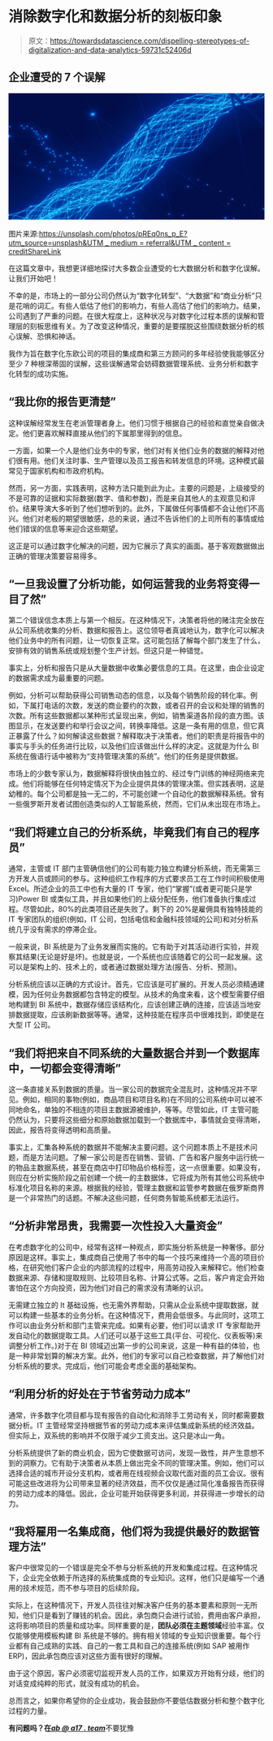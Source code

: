 # 消除数字化和数据分析的刻板印象

> 原文：<https://towardsdatascience.com/dispelling-stereotypes-of-digitalization-and-data-analytics-59731c52406d>

## 企业遭受的 7 个误解

![](img/777971bb2ef46c194a12d6e5c0eae4da.png)

图片来源:[https://unsplash.com/photos/pREq0ns_p_E?utm_source=unsplash&UTM _ medium = referral&UTM _ content = creditShareLink](https://unsplash.com/photos/pREq0ns_p_E?utm_source=unsplash&utm_medium=referral&utm_content=creditShareLink)

在这篇文章中，我想更详细地探讨大多数企业遭受的七大数据分析和数字化误解。让我们开始吧！

不幸的是，市场上的一部分公司仍然认为“数字化转型”、“大数据”和“商业分析”只是花哨的词汇。有些人低估了他们的影响力，有些人高估了他们的影响力。结果，公司遇到了严重的问题。在很大程度上，这种状况与对数字化过程本质的误解和管理层的刻板思维有关。为了改变这种情况，重要的是要摆脱这些围绕数据分析的核心误解、恐惧和神话。

我作为旨在数字化东欧公司的项目的集成商和第三方顾问的多年经验使我能够区分至少 7 种根深蒂固的误解，这些误解通常会妨碍数据管理系统、业务分析和数字化转型的成功实施。

## “我比你的报告更清楚”

这种误解经常发生在老派管理者身上。他们习惯于根据自己的经验和直觉亲自做决定。他们更喜欢解释直接从他们的下属那里得到的信息。

一方面，如果一个人是他们业务中的专家，他们对有关他们业务的数据的解释对他们很有用。他们关注时事、生产管理以及员工报告和转发信息的环境。这种模式最常见于国家机构和市政府机构。

然而，另一方面，实践表明，这种方法只能到此为止。主要的问题是，上级接受的不是可靠的证据和实际数据(数字、值和参数)，而是来自其他人的主观意见和评价。结果导演大多听到了他们想听到的。此外，下属做任何事情都不会让他们不高兴。他们对老板的期望很敏感，总的来说，通过不告诉他们的上司所有的事情或给他们错误的信息等来迎合这些期望。

这正是可以通过数字化解决的问题，因为它展示了真实的画面。基于客观数据做出正确的管理决策要容易得多。

## “一旦我设置了分析功能，如何运营我的业务将变得一目了然”

第二个错误信念本质上与第一个相反。在这种情况下，决策者将他的赌注完全放在从公司系统收集的分析、数据和报告上。这位领导者真诚地认为，数字化可以解决他们业务中的所有问题，让一切恢复正常。这可能包括了解每个部门发生了什么，安排有效的销售系统或规划整个生产计划。但这只是一种错觉。

事实上，分析和报告只是从大量数据中收集必要信息的工具。在这里，由企业设定的数据需求成为最重要的问题。

例如，分析可以帮助获得公司销售动态的信息，以及每个销售阶段的转化率。例如，下属打电话的次数，发送的商业要约的次数，或者召开的会议和处理的销售的次数。所有这些数据都以某种形式呈现出来，例如，销售渠道各阶段的直方图。该图显示，在发送要约和举行会议之间，转换率降低。这是一条有用的信息，但它真正暴露了什么？如何解读这些数据？解释取决于决策者。他们的职责是将报告中的事实与手头的任务进行比较，以及他们应该做出什么样的决定。这就是为什么 BI 系统在俄语行话中被称为“支持管理决策的系统”。他们的任务是提供数据。

市场上的少数专家认为，数据解释将很快由独立的、经过专门训练的神经网络来完成。他们将能够在任何特定情况下为企业提供具体的管理决策。但实践表明，这是幼稚的。每个公司都是独一无二的，不可能创建一个自动化的数据解释系统。曾有一些俄罗斯开发者试图创造类似的人工智能系统，然而，它们从未出现在市场上。

## “我们将建立自己的分析系统，毕竟我们有自己的程序员”

通常，主管或 IT 部门主管确信他们的公司有能力独立构建分析系统，而无需第三方开发人员或顾问的参与。这种组织工作程序的方式要求员工在工作时间积极使用 Excel。所述企业的员工中也有大量的 IT 专家，他们“掌握”(或者更可能只是学习)Power BI 或类似工具，并且如果他们的上级分配任务，他们准备执行集成过程。尽管如此，80%的此类项目还是失败了。剩下的 20%是雇佣具有独特技能的 IT 专家团队的组织(例如，IT 公司，包括电信和金融科技领域的公司)和对分析系统几乎没有需求的停滞企业。

一般来说，BI 系统是为了业务发展而实施的。它有助于对其活动进行实验，并观察其结果(无论是好是坏)。也就是说，一个系统也应该随着它的公司一起发展。这可以是架构上的、技术上的，或者通过数据处理方法(报告、分析、预测)。

分析系统应该以正确的方式设计。首先，它应该是可扩展的。开发人员必须精通建模，因为任何业务数据都包含特定的模型。从技术的角度来看，这个模型需要仔细地构建到 BI 系统中，数据存储应该结构化，应该创建正确的连接，应该适当地安排数据提取，应该刷新数据等等。通常，这种技能在程序员中很难找到，即使是在大型 IT 公司。

## “我们将把来自不同系统的大量数据合并到一个数据库中，一切都会变得清晰”

这一条直接关系到数据的质量。当一家公司的数据完全混乱时，这种情况并不罕见。例如，相同的事物(例如，商品项目和项目名称)在不同的公司系统中可以被不同地命名，单独的不相连的项目主数据源被维护，等等。尽管如此，IT 主管可能仍然认为，只要将这些细分和原始数据加载到一个数据库中，事情就会变得清晰，因此，报告将变得透明和高质量。

事实上，汇集各种系统的数据并不能解决主要问题。这个问题本质上不是技术问题，而是方法问题。了解一家公司是否在销售、营销、广告和客户服务中运行统一的物品主数据系统，甚至在商店中打印物品价格标签，这一点很重要。如果没有，则应在分析实施阶段之前创建一个统一的主数据体，它将成为所有其他公司系统中标准化项目名称的来源。根据我的经验，管理主数据和监管参考数据在俄罗斯商界是一个非常热门的话题。不解决这些问题，任何商务智能系统都无法运行。

## “分析非常昂贵，我需要一次性投入大量资金”

在考虑数字化的公司中，经常有这样一种观点，即实施分析系统是一种奢侈。部分原因是这样。事实上，集成商自己使用了书中的每一个技巧来维持一个高的项目价格，在研究他们客户企业的内部流程的过程中，用高劳动投入来解释它。他们检查数据来源、存储和提取规则、比较项目名称、计算公式等。之后，客户肯定会开始害怕在这个方向投资，因为他们对自己的需求没有清晰的认识。

无需建立独立的 It 基础设施，也无需外界帮助，只需从企业系统中提取数据，就可以构建一些基本的业务分析。在这种情况下，费用会低很多。与此同时，这项工作可以由业务分析和部门主管来完成。如果有必要，他们可以请求 IT 专家帮助开发自动化的数据提取工具。人们还可以基于这些工具(平台、可视化、仪表板等)来调整分析工作。)对于在 BI 领域迈出第一步的公司来说，这是一种有益的体验，也是一种非常划算的解决方案。此外，他们的专家可以自己检查数据，并了解他们对分析系统的要求。完成后，他们可能会考虑全面的基础架构。

## “利用分析的好处在于节省劳动力成本”

通常，许多数字化项目都与现有报告的自动化和消除手工劳动有关，同时都需要数据分析。IT 主管经常坚持根据节省的劳动力成本来评估集成新系统的经济效益。但实际上，双系统的影响并不仅限于减少工资支出。这只是冰山一角。

分析系统提供了新的商业机会，因为它使数据可访问，发现一致性，并产生意想不到的洞察力。它有助于决策者从本质上做出完全不同的管理决策。例如，他们可以选择合适的城市开设分支机构，或者用在线视频会议取代面对面的员工会议。很有可能这些改进将为公司带来显著的经济效益，而不仅仅是通过简化准备报告而获得的劳动力成本的降低。因此，企业可能开始获得更多利润，并获得进一步增长的动力。

## “我将雇用一名集成商，他们将为我提供最好的数据管理方法”

客户中很常见的一个错误是完全不参与分析系统的开发和集成过程。在这种情况下，企业完全依赖于所选择的系统集成商的专业知识。这样，他们只是编写一个通用的技术规范，而不参与项目的后续阶段。

实际上，在这种情况下，开发人员往往对解决客户任务的基本要素和原则一无所知，他们只是看到了赚钱的机会。因此，承包商只会进行试验，费用由客户承担，这将影响项目的质量和成功率。同样重要的是，**团队必须在主题领域**经验丰富。仅仅能够使用模板构建 BI 系统是不够的。拥有相关领域的专业知识很重要。每个行业都有自己成熟的实践、自己的一套工具和自己的连接系统(例如 SAP 被用作 ERP)，因此承包商应该对这些方面有很好的理解。

由于这个原因，客户必须密切监视开发人员的工作，如果双方开始有分歧，他们的对话变成纯粹的形式，就没有成功的机会。

总而言之，如果你希望你的企业成功，我会鼓励你不要低估数据分析和整个数字化过程的力量。

**有问题吗？在**[***ab @ a17 . team***](mailto:%20ab@a17.team)不要犹豫